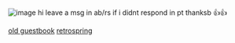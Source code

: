 ![image](https://github.com/sh9ndz/hehehehehe/assets/150842266/6cd7967e-3e5c-4daa-bb64-e8d0d7363fec)
hi leave a msg in ab/rs if i didnt respond in pt thanksb 👍👍         
<div align="left">

[old guestbook](https://constrz.123guestbook.com/) [retrospring](https://retrospring.net/@constrz)
